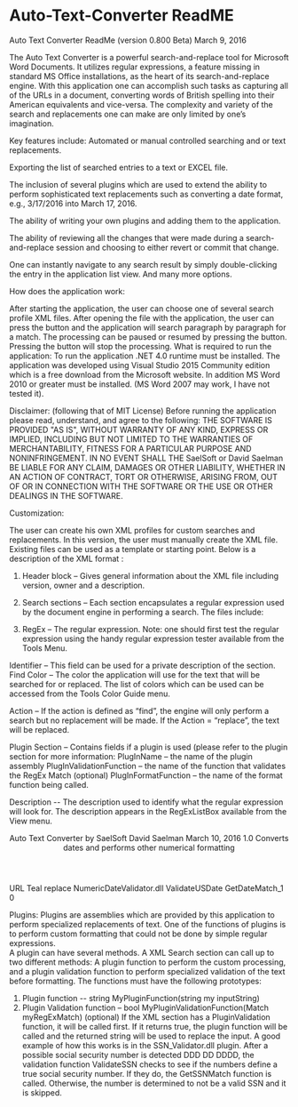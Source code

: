 # Auto-Text-Converter ReadME
Auto Text Converter ReadMe  (version 0.800 Beta)
March 9, 2016

The Auto Text Converter is a powerful search-and-replace tool for Microsoft Word Documents.  It utilizes regular expressions, a feature missing in standard MS Office installations, as the heart of its search-and-replace engine.  With this application one can accomplish such tasks as capturing all of the URLs in a document, converting words of British spelling into their American equivalents and vice-versa. The complexity and variety of the search and replacements one can make are only limited by one’s imagination.

Key features include:
Automated or manual controlled searching and or text replacements.

Exporting the list of searched entries to a text or EXCEL file.

The inclusion of several plugins which are used to extend the ability to perform sophisticated text replacements such as converting a date format, e.g., 3/17/2016 into March 17, 2016.

The ability of writing your own plugins and adding them to the application.

The ability of reviewing all the changes that were made during a search-and-replace session and choosing to either revert or commit that change.

One can instantly navigate to any search result by simply double-clicking the entry in the application list view.
And many more options.

How does the application work:

After starting the application, the user can choose one of several search profile XML files.  After opening the file with the application, the user can press the <process> button and the application will search paragraph by paragraph for a match.  The processing can be paused or resumed by pressing the <pause> button.  Pressing the <stop> button will stop the processing. 
What is required to run the application:
To run the application .NET 4.0 runtime must be installed.  The application was developed using Visual Studio 2015 Community edition which is a free download from the Microsoft website.  In addition MS Word 2010 or greater must be installed.  (MS Word 2007 may work, I have not tested it).

Disclaimer: (following that of MIT License)
Before running the application please read, understand, and agree to the following:
THE SOFTWARE IS PROVIDED "AS IS", WITHOUT WARRANTY OF ANY KIND, EXPRESS OR IMPLIED, INCLUDING BUT NOT LIMITED TO THE WARRANTIES OF MERCHANTABILITY, FITNESS FOR A PARTICULAR PURPOSE AND NONINFRINGEMENT. IN NO EVENT SHALL THE SaelSoft or David Saelman BE LIABLE FOR ANY CLAIM, DAMAGES OR OTHER LIABILITY, WHETHER IN AN ACTION OF CONTRACT, TORT OR OTHERWISE, ARISING FROM, OUT OF OR IN CONNECTION WITH THE SOFTWARE OR THE USE OR OTHER DEALINGS IN THE SOFTWARE.

Customization:

The user can create his own XML profiles for custom searches and replacements.  In this version, the user must manually create the XML file.  Existing files can be used as a template or starting point.  Below is a description of the XML format :

1. Header block – Gives general information about the XML file including version, owner and a description.

2. Search sections – Each section encapsulates a regular expression used by the document engine in performing a search. The files include:

3. RegEx – The regular expression. Note: one should first test the regular expression using the handy regular expression tester available from the Tools Menu.

Identifier – This field can be used for a private description of the section.
Find Color – The color the application will use for the text that will be searched for or replaced.  The list of colors which can be used can be accessed from the Tools Color Guide menu.

Action – If the action is defined as “find”, the engine will only perform a search but no replacement will be made. If the Action = “replace”, the text will be replaced.

Plugin Section – Contains fields if a plugin is used (please refer to the plugin section for more information:
PlugInName – the name of the plugin assembly
PlugInValidationFunction – the name of the function that validates the RegEx Match (optional)
PlugInFormatFunction – the name of the format function being called.

Description -- The description used to identify what the regular expression will look for.  The description appears in the
RegExListBox available from the View menu.

<Searches>
  <Header>
    <Product>Auto Text Converter by SaelSoft</Product>
    <ProfileOwner>David Saelman</ProfileOwner>
    <CreationDate>March 10, 2016</CreationDate>
    <ProfileVersion>1.0</ProfileVersion>
    <ProfileDescription>Converts dates and performs other numerical formatting</ProfileDescription>
    <ProfileHistory />
  </Header>
  <Search RegEx= "(0[1-9]|1[012])[-\u2013/.](0[1-9]|[12][0-9]|3[01])[-\u2013/.]((19|20)\d\d)">
    <Identifier>URL</Identifier>
    <FindColor>Teal</FindColor>
    <Action>replace</Action>
    <Plugin Description="yes">
      <PlugInName>NumericDateValidator.dll</PlugInName>
      <PlugInValidationFunction>ValidateUSDate</PlugInValidationFunction>
      <PlugInFormatFunction>GetDateMatch_1</PlugInFormatFunction>
      <Reserved>0</Reserved>
    </Plugin>    
    <Resrved1/>
    <Resrved2/>
    <Description Text= "01/02/2008 -> January 2, 2008"/>  
  </Search>
</Searches>

Plugins:
Plugins are assemblies which are provided by this application to perform specialized replacements of text. One of the functions of plugins is to perform custom formatting that could not be done by simple regular expressions.  
A plugin can have several methods.  A XML Search section can call up to two different methods: A plugin function to perform the custom processing, and a plugin validation function to perform specialized validation of the text before formatting.  The functions must have the following prototypes:

1. Plugin function --  string MyPluginFunction(string my inputString)
2. Plugin Validation function – bool MyPluginValidationFunction(Match myRegExMatch) (optional)
If the XML section has a PluginValidation function, it will be called first. If it returns true, the plugin function will be called and the returned string will be used to replace the input.
A good example of how this works is in the SSN_Validator.dll plugin.  After a possible social security number is detected DDD DD DDDD, the validation function ValidateSSN checks to see if the numbers define a true social security number.  If they do, the GetSSNMatch function is called.  Otherwise, the number is determined to not be a valid SSN and it is skipped.

 
